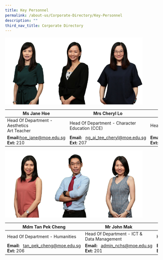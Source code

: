 ```yaml
---
title: Key Personnel
permalink: /about-us/Corporate-Directory/Key-Personnel
description: ""
third_nav_title: Corporate Directory
---
```

<img src="/images/Ms%20Jane%20Hoe.jpeg" 
     style="width:30%;float:left">
		 <img src="/images/Mrs%20Cheryl%20Loh.png" 
     style="width:30%;float:left">
<img src="/images/Mdm%20Yap%20Teck%20Lay%20Anna.jpeg" 
     style="width:30%;">



|Ms Jane Hoe | Mrs Cheryl Lo|  Mdm Anna Yap|
| -------- | -------- | -------- |
| Head Of Department - Aesthetics  <br>Art Teacher   | Head Of Department - Character Education (CCE)     | Head Of Department - English      |
|**Email:**[hoe\_jane@moe.edu.sg](mailto:hoe_jane@moe.edu.sg)<br>**Ext:** 210|**Email:**   [ng\_ai\_tee\_cheryl@moe.edu.sg](mailto:ng_ai_tee_cheryl@moe.edu.sg)<br>**Ext:** 207|**Email:** [yap\_teck\_lay\_anna@moe.edu.sg](mailto:yap_teck_lay_anna@moe.edu.sg)<br>**Ext:** 204

<img src="/images/Mdm%20Tan%20Pek%20Cheng.jpeg" 
     style="width:30%;float:left">
		 <img src="/images/Mr%20John%20Mak.png" 
     style="width:30%;float:left">
<img src="/images/Mdm%20Khaw%20Hwee%20Mung.png" 
     style="width:30%;">




| Mdm Tan Pek Cheng | Mr John Mak|  Mdm Khaw Hwee Mung|
| -------- | -------- | -------- |
|Head Of Department - Humanities | Head Of Department - ICT & Data Management| Head Of Department - Maths   |
|**Email:**   [tan\_pek\_cheng@moe.edu.sg](mailto:tan_pek_cheng@moe.edu.sg)<br>**Ext:** 206|**Email:**   [admin\_nchs@moe.edu.sg](mailto:admin_nchs@moe.edu.sg) <br>**Ext:** 201|**Email:**   [khaw\_hwee\_mung@moe.edu.sg](mailto:khaw_hwee_mung@moe.edu.sg)<br>**Ext:** 203